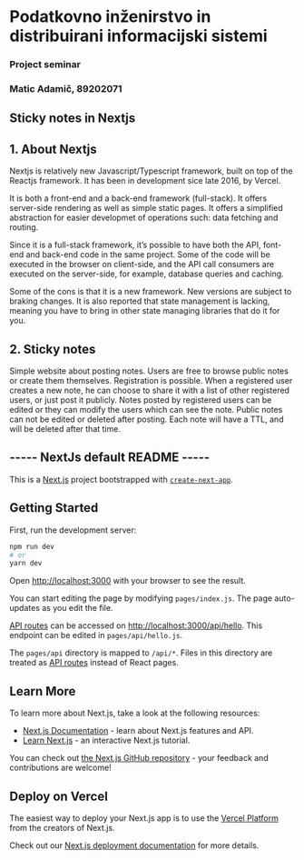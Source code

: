 # Podatkovno inženirstvo in distribuirani informacijski sistemi
### Project seminar
### Matic Adamič, 89202071

## Sticky notes in Nextjs

## 1. About Nextjs
Nextjs is relatively new Javascript/Typescript framework, built on top of the Reactjs framework. It has been in development sice late 2016, by Vercel.

It is both a front-end and a back-end framework (full-stack). It offers server-side rendering as well as simple static pages. It offers a simplified abstraction for easier developmet of operations such: data fetching and routing.

Since it is a full-stack framework, it’s possible to have both the API, font-end and back-end code in the same project. Some of the code will be executed in the browser on client-side, and the API call consumers are executed on the server-side, for example, database queries and caching.

Some of the cons is that it is a new framework. New versions are subject to braking changes. It is also reported that state management is lacking, meaning you have to bring in other state managing libraries that do it for you.

## 2. Sticky notes
Simple website about posting notes. Users are free to browse public notes or create them themselves. Registration is possible. When a registered user creates a new note, he can choose to share it with a list of other registered users, or just post it publicly. Notes posted by registered users can be edited or they can modify the users which can see the note. 
Public notes can not be edited or deleted after posting. Each note will have a TTL, and will be deleted after that time.


## ----- NextJs default README -----

This is a [Next.js](https://nextjs.org/) project bootstrapped with [`create-next-app`](https://github.com/vercel/next.js/tree/canary/packages/create-next-app).

## Getting Started

First, run the development server:

```bash
npm run dev
# or
yarn dev
```

Open [http://localhost:3000](http://localhost:3000) with your browser to see the result.

You can start editing the page by modifying `pages/index.js`. The page auto-updates as you edit the file.

[API routes](https://nextjs.org/docs/api-routes/introduction) can be accessed on [http://localhost:3000/api/hello](http://localhost:3000/api/hello). This endpoint can be edited in `pages/api/hello.js`.

The `pages/api` directory is mapped to `/api/*`. Files in this directory are treated as [API routes](https://nextjs.org/docs/api-routes/introduction) instead of React pages.

## Learn More

To learn more about Next.js, take a look at the following resources:

- [Next.js Documentation](https://nextjs.org/docs) - learn about Next.js features and API.
- [Learn Next.js](https://nextjs.org/learn) - an interactive Next.js tutorial.

You can check out [the Next.js GitHub repository](https://github.com/vercel/next.js/) - your feedback and contributions are welcome!

## Deploy on Vercel

The easiest way to deploy your Next.js app is to use the [Vercel Platform](https://vercel.com/new?utm_medium=default-template&filter=next.js&utm_source=create-next-app&utm_campaign=create-next-app-readme) from the creators of Next.js.

Check out our [Next.js deployment documentation](https://nextjs.org/docs/deployment) for more details.
